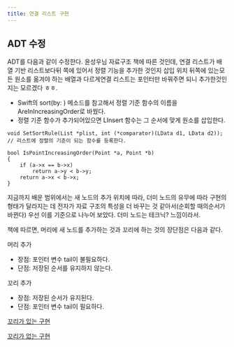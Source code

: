 ```yaml
---
title: 연결 리스트 구현
---
```


## ADT 수정

ADT를 다음과 같이 수정한다. 윤성우님 자료구조 책에 따른 것인데, 연결 리스트가 배열 기반 리스트보다뒤
쪽에 있어서 정렬 기능을 추가한 것인지 삽입 위치 뒤쪽에 있는모든 원소를 옮겨야 하는 배열과 다르게연결
리스트는 포인터만 바꿔주면 되니 추가한것인지는 모르겠다 ㅎㅎ.

- Swift의 sort(by: ) 메소드를 참고해서 정렬 기준 함수의 이름을 AreInIncreasingOrder로 바꿨다.
- 정렬 기준 함수가 추가되어있으면 LInsert 함수는 그 순서에 맞게 원소를 삽입한다.

```{class="language-c"}
void SetSortRule(List *plist, int (*comparator)(LData d1, LData d2));
// 리스트에 정렬의 기준이 되는 함수를 등록한다.

bool IsPointIncreasingOrder(Point *a, Point *b)
{
    if (a->x == b->x)
        return a->y < b->y;
    return a->x < b->x;
}
```

지금까지 배운 범위에서는 새 노드의 추가 위치에 따라, 더미 노드의 유무에 따라 구현의 형태가 달라지는
데 전자가 자료 구조의 특성을 더 바꾸는 것 같아서(순회할 때의순서가 바뀐다) 우선 이를 기준으로 나누어
보았다. 더미 노드는 테크닉? 느낌이라서.

책에 따르면, 머리에 새 노드를 추가하는 것과 꼬리에 하는 것의 장단점은 다음과 같다.

머리 추가

- 장점: 포인터 변수 tail이 불필요하다.
- 단점: 저장된 순서를 유지하지 않는다.

꼬리 추가

- 장점: 저장된 순서가 유지된다.
- 단점: 포인터 변수 tail이 필요하다.

[꼬리가 있는 구현](with-tail)

[꼬리가 없는 구현](without-tail)
